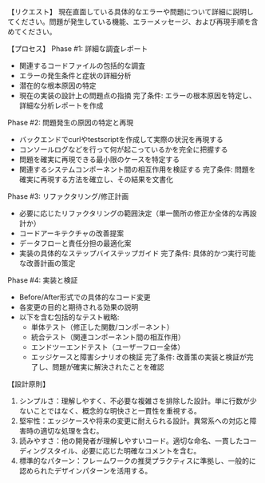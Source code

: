 【リクエスト】
現在直面している具体的なエラーや問題について詳細に説明してください。問題が発生している機能、エラーメッセージ、および再現手順を含めてください。

【プロセス】
Phase #1: 詳細な調査レポート
- 関連するコードファイルの包括的な調査
- エラーの発生条件と症状の詳細分析
- 潜在的な根本原因の特定
- 現在の実装の設計上の問題点の指摘
完了条件: エラーの根本原因を特定し、詳細な分析レポートを作成

Phase #2: 問題発生の原因の特定と再現
- バックエンドでcurlやtestscriptを作成して実際の状況を再現する
- コンソールログなどを行って何が起こっているかを完全に把握する
- 問題を確実に再現できる最小限のケースを特定する
- 関連するシステムコンポーネント間の相互作用を検証する
完了条件: 問題を確実に再現する方法を確立し、その結果を文書化

Phase #3: リファクタリング/修正計画
- 必要に応じたリファクタリングの範囲決定（単一箇所の修正か全体的な再設計か）
- コードアーキテクチャの改善提案
- データフローと責任分担の最適化案
- 実装の具体的なステップバイステップガイド
完了条件: 具体的かつ実行可能な改善計画の策定

Phase #4: 実装と検証
- Before/After形式での具体的なコード変更
- 各変更の目的と期待される効果の説明
- 以下を含む包括的なテスト戦略:
  * 単体テスト（修正した関数/コンポーネント）
  * 統合テスト（関連コンポーネント間の相互作用）
  * エンドツーエンドテスト（ユーザーフロー全体）
  * エッジケースと障害シナリオの検証
完了条件: 改善策の実装と検証が完了し、問題が確実に解決されたことを確認

【設計原則】
1. シンプルさ：理解しやすく、不必要な複雑さを排除した設計。単に行数が少ないことではなく、概念的な明快さと一貫性を重視する。
2. 堅牢性：エッジケースや将来の変更に耐えられる設計。異常系への対応と障害時の適切な処理を含む。
3. 読みやすさ：他の開発者が理解しやすいコード。適切な命名、一貫したコーディングスタイル、必要に応じた明確なコメントを含む。
4. 標準的なパターン：フレームワークの推奨プラクティスに準拠し、一般的に認められたデザインパターンを活用する。
